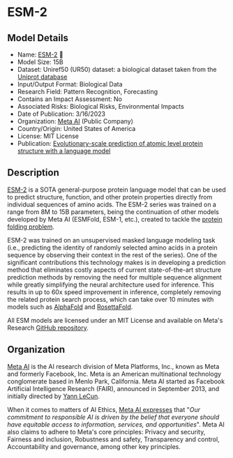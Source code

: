 # ESM-2

## Model Details

- Name: [ESM-2](https://www.science.org/doi/abs/10.1126/science.ade2574) 🧬
- Model Size: 15B
- Dataset: Uniref50 (UR50) dataset: a biological dataset taken from the [Uniprot database](https://www.uniprot.org/)
- Input/Output Format: Biological Data
- Research Field: Pattern Recognition, Forecasting
- Contains an Impact Assessment: No
- Associated Risks: Biological Risks, Environmental Impacts
- Date of Publication: 3/16/2023
- Organization: [Meta AI](https://ai.meta.com/) (Public Company)
- Country/Origin: United States of America
- License: MIT License
- Publication: [Evolutionary-scale prediction of atomic level protein structure with a language model](https://www.biorxiv.org/content/10.1101/2022.07.20.500902v3)

## Description

[ESM-2](https://github.com/facebookresearch/esm) is a SOTA general-purpose protein language model that can be used to predict structure, function, and other protein properties directly from individual sequences of amino acids. The ESM-2 series was trained on a range from 8M to 15B parameters, being the continuation of other models developed by Meta AI (ESMFold, ESM-1, etc.), created to tackle the [protein folding problem](https://en.wikipedia.org/wiki/Protein_folding).
  
ESM-2 was trained on an unsupervised masked language modeling task (i.e., predicting the identity of randomly selected amino acids in a protein sequence by observing their context in the rest of the series). One of the significant contributions this technology makes is in developing a prediction method that eliminates costly aspects of current state-of-the-art structure prediction methods by removing the need for multiple sequence alignment while greatly simplifying the neural architecture used for inference. This results in up to 60x speed improvement in inference, completely removing the related protein search process, which can take over 10 minutes with models such as [AlphaFold](https://www.nature.com/articles/s41586-021-03819-2) and [RosettaFold](https://www.science.org/doi/10.1126/science.abj8754).
  
All ESM models are licensed under an MIT License and available on Meta's Research [GitHub repository](https://github.com/facebookresearch/esm).

## Organization

[Meta AI](https://ai.facebook.com/) is the AI research division of Meta Platforms, Inc., known as Meta and formerly Facebook, Inc. Meta is an American multinational technology conglomerate based in Menlo Park, California. Meta AI started as Facebook Artificial Intelligence Research (FAIR), announced in September 2013, and initially directed by [Yann LeCun](https://en.wikipedia.org/wiki/Yann_LeCun "Yann LeCun").  
  
When it comes to matters of AI Ethics, [Meta AI expresses](https://ai.meta.com/about/) that "_Our commitment to responsible AI is driven by the belief that everyone should have equitable access to information, services, and opportunities_". Meta AI also claims to adhere to Meta's core principles: Privacy and security, Fairness and inclusion, Robustness and safety, Transparency and control, Accountability and governance, among other key principles.
